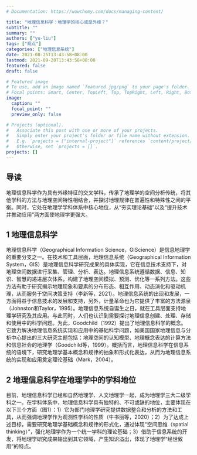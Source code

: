 ```yaml
---
# Documentation: https://wowchemy.com/docs/managing-content/

title: "地理信息科学：地理学的核心或是外缘？"
subtitle: ""
summary: ""
authors: ["yu-liu"]
tags: ["观点"]
categories: ["地理信息系统"]
date: 2021-08-25T13:43:58+08:00
lastmod: 2021-09-20T13:43:58+08:00
featured: false
draft: false

# Featured image
# To use, add an image named `featured.jpg/png` to your page's folder.
# Focal points: Smart, Center, TopLeft, Top, TopRight, Left, Right, BottomLeft, Bottom, BottomRight.
image:
  caption: ""
  focal_point: ""
  preview_only: false

# Projects (optional).
#   Associate this post with one or more of your projects.
#   Simply enter your project's folder or file name without extension.
#   E.g. `projects = ["internal-project"]` references `content/project/deep-learning/index.md`.
#   Otherwise, set `projects = []`.
projects: []
---
```


## 导读
地理信息科学作为具有外缘特征的交叉学科，传承了地理学的空间分析传统，将其他学科的方法与地理空间特性相结合，并探讨地理规律在普遍性和特殊性之间的平衡。同时，它处在地理学学科体系中核心地位，从“夯实理论基础”以及“提升技术并推动应用”两方面使地理学更强大。

## 1 地理信息科学
 地理信息科学（Geographical Information Science，GIScience）是信息地理学的重要分支之一。在技术和工具层面，地理信息系统（Geographical Information System，GIS）是地理信息科学研究成果的具体实现，它在信息技术支持下，对地理空间数据进行采集、管理、分析、表达。地理信息系统遵循数据、信息、知识、智慧的递进层次体系，构建了地理空间模拟、预测、优化等一系列方法。这些方法有助于研究揭示地理现象和要素的分布形态、相互作用、动态演化和驱动机理，从而服务于空间决策支持（李新等，2021）。地理信息系统的出现和发展，一方面得益于信息技术的发展和支持，另外，计量革命也为它提供了丰富的方法源泉（Johnston和Taylor，1995）。地理信息系统自诞生之日，就在工具层面支持地理学研究及其应用。与此同时，人们也认识到需要探讨地理信息创建、处理、存储和使用中的科学问题。为此，Goodchild（1992）提出了地理信息科学的概念。它致力解决地理信息系统实现和应用中的基础科学问题，如美国国家地理信息与分析中心提出的三大研究主题包括：地理空间的认知模型、地理概念表达的计算方法和信息社会的地理学（Goodchild等，1999）。概括而言，地理信息科学在信息系统的语境下，研究地理学基本概念和规律的抽象和形式化表达，从而为地理信息系统的实现和应用奠定理论基础（Mark，2004）。

## 2 地理信息科学在地理学中的学科地位
目前，地理信息科学已经和自然地理学、人文地理学一起，成为地理学三大二级学科之一。在学科体系中，地理信息科学具有独特的、不可或缺的地位，主要体现在以下三个方面（图1）：1）它为部门地理学研究提供数据整合和分析的方法和工具，从而强调地理学作为观测性学科的性质（牛书丽等，2020）；2）为了达成上述目标，需要研究地理学基础概念和规律的形式化，通过体现“空间思维（spatial thinking）”，强化地理学作为一个统一学科的理论基础；3）借助于信息系统的开发，将地理学研究成果输出到其它领域，产生知识溢出，体现了地理学“经世致用”的特点。

